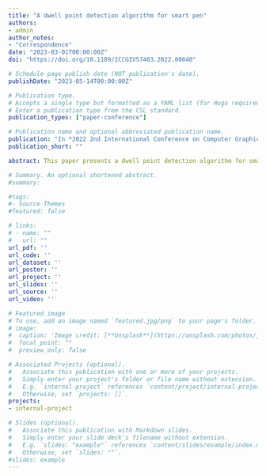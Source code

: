 ```yaml
---
title: "A dwell point detection algorithm for smart pen"
authors:
- admin
author_notes:
- "Correspondence"
date: "2023-03-01T00:00:00Z"
doi: "https://doi.org/10.1109/ICCGIV57403.2022.00040"

# Schedule page publish date (NOT publication's date).
publishDate: "2023-05-14T00:00:00Z"

# Publication type.
# Accepts a single type but formatted as a YAML list (for Hugo requirements).
# Enter a publication type from the CSL standard.
publication_types: ["paper-conference"]

# Publication name and optional abbreviated publication name.
publication: "In *2022 2nd International Conference on Computer Graphics, Image and Virtualization (ICCGIV)*(pp. 169-172)"
publication_short: ""

abstract: This paper presents a dwell point detection algorithm for smart pen. The main innovations of the method are (a) The tracking of a smart pen is achieved by a common monocular camera. (b) A method of vertex adsorption is proposed. (c) The definition of a dwell point is introduced, and the auxiliary line intent is calculated by detecting the dwell point.Compared to the collision body detection method in Unity3D, the method in this paper improves the accuracy of doing auxiliary line intent and the smoothness of user operation. The effectiveness of the method is demonstrated by the use of the method in a smart pen interacting with a Unity3D-based three-dimensional geometry teaching system.

# Summary. An optional shortened abstract.
#summary: 

#tags:
#- Source Themes
#featured: false

# links:
# - name: ""
#   url: ""
url_pdf: ''
url_code: ''
url_dataset: ''
url_poster: ''
url_project: ''
url_slides: ''
url_source: ''
url_video: ''

# Featured image
# To use, add an image named `featured.jpg/png` to your page's folder. 
# image:
#  caption: 'Image credit: [**Unsplash**](https://unsplash.com/photos/jdD8gXaTZsc)'
#  focal_point: ""
#  preview_only: false

# Associated Projects (optional).
#   Associate this publication with one or more of your projects.
#   Simply enter your project's folder or file name without extension.
#   E.g. `internal-project` references `content/project/internal-project/index.md`.
#   Otherwise, set `projects: []`.
projects:
- internal-project

# Slides (optional).
#   Associate this publication with Markdown slides.
#   Simply enter your slide deck's filename without extension.
#   E.g. `slides: "example"` references `content/slides/example/index.md`.
#   Otherwise, set `slides: ""`.
#slides: example
---
```




